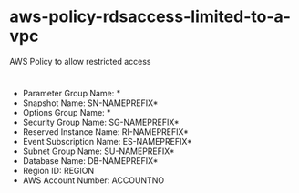 # aws-policy-rdsaccess-limited-to-a-vpc
AWS Policy to allow restricted access 
#
#
#
* Parameter Group Name: *
* Snapshot Name: SN-NAMEPREFIX*
* Options Group Name: *
* Security Group Name: SG-NAMEPREFIX*
* Reserved Instance Name: RI-NAMEPREFIX*
* Event Subscription Name: ES-NAMEPREFIX*
* Subnet Group Name: SU-NAMEPREFIX*
* Database Name: DB-NAMEPREFIX*
* Region ID: REGION
* AWS Account Number: ACCOUNTNO
#
#
#
#
#
